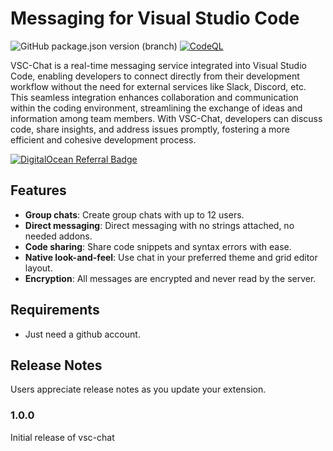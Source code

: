 # Messaging for Visual Studio Code

![GitHub package.json version (branch)](https://img.shields.io/github/package-json/v/NotReeceHarris/vsc-chat/production)
[![CodeQL](https://github.com/NotReeceHarris/vsc-chat/actions/workflows/github-code-scanning/codeql/badge.svg)](https://github.com/NotReeceHarris/vsc-chat/actions/workflows/github-code-scanning/codeql)

VSC-Chat is a real-time messaging service integrated into Visual Studio Code, enabling developers to connect directly from their development workflow without the need for external services like Slack, Discord, etc. This seamless integration enhances collaboration and communication within the coding environment, streamlining the exchange of ideas and information among team members. With VSC-Chat, developers can discuss code, share insights, and address issues promptly, fostering a more efficient and cohesive development process.

[![DigitalOcean Referral Badge](https://web-platforms.sfo2.cdn.digitaloceanspaces.com/WWW/Badge%202.png)](https://www.digitalocean.com/?refcode=38df42524d97&utm_campaign=Referral_Invite&utm_medium=Referral_Program&utm_source=badge)

## Features

- **Group chats**: Create group chats with up to 12 users.
- **Direct messaging**: Direct messaging with no strings attached, no needed addons.
- **Code sharing**: Share code snippets and syntax errors with ease.
- **Native look-and-feel**: Use chat in your preferred theme and grid editor layout.
- **Encryption**: All messages are encrypted and never read by the server.

<!--

For example if there is an image subfolder under your extension project workspace:

\!\[feature X\]\(images/feature-x.png\)

> Tip: Many popular extensions utilize animations. This is an excellent way to show off your extension! We recommend short, focused animations that are easy to follow.

-->

## Requirements

- Just need a github account.



## Release Notes

Users appreciate release notes as you update your extension.

### 1.0.0

Initial release of vsc-chat
